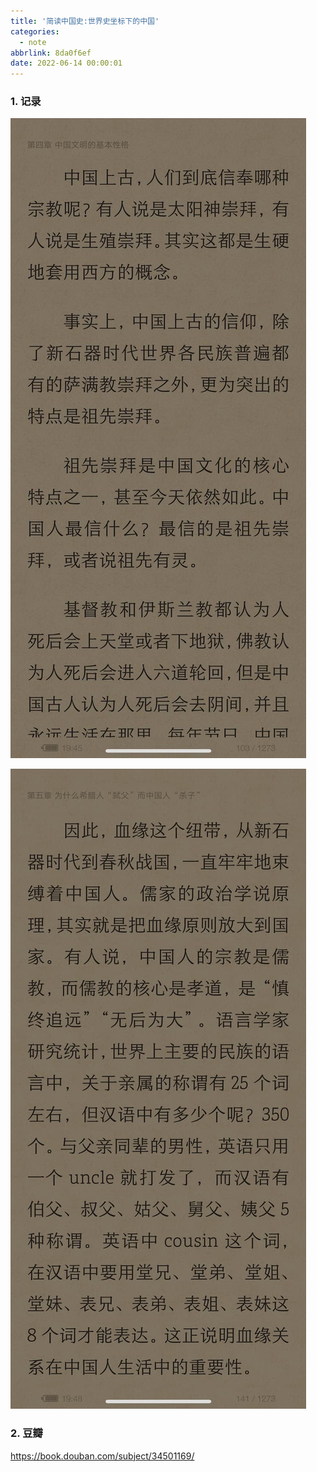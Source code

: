 ```yaml
---
title: '简读中国史:世界史坐标下的中国'
categories:
  - note
abbrlink: 8da0f6ef
date: 2022-06-14 00:00:01
---
```


### 1.  记录

![1](简读中国史/1.jpg)


![2](简读中国史/2.jpg)


### 2. 豆瓣

https://book.douban.com/subject/34501169/